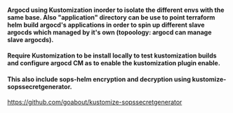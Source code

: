 #### Argocd using Kustomization inorder to isolate the different envs with the same base. Also "application" directory can be use to point terraform helm build argocd's applications in order to spin up different slave argocds which managed by it's own (topoology: argocd can manage slave argocds).

#### Require Kustomization to be install locally to test kustomization builds and configure argocd CM as to enable the kustomization plugin enable.

#### This also include sops-helm encryption and decryption using kustomize-sopssecretgenerator.
https://github.com/goabout/kustomize-sopssecretgenerator
